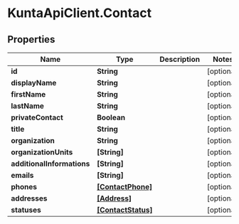 # KuntaApiClient.Contact

## Properties
Name | Type | Description | Notes
------------ | ------------- | ------------- | -------------
**id** | **String** |  | [optional] 
**displayName** | **String** |  | [optional] 
**firstName** | **String** |  | [optional] 
**lastName** | **String** |  | [optional] 
**privateContact** | **Boolean** |  | [optional] 
**title** | **String** |  | [optional] 
**organization** | **String** |  | [optional] 
**organizationUnits** | **[String]** |  | [optional] 
**additionalInformations** | **[String]** |  | [optional] 
**emails** | **[String]** |  | [optional] 
**phones** | [**[ContactPhone]**](ContactPhone.md) |  | [optional] 
**addresses** | [**[Address]**](Address.md) |  | [optional] 
**statuses** | [**[ContactStatus]**](ContactStatus.md) |  | [optional] 


